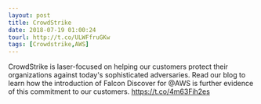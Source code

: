 ```yaml
---
layout: post
title: CrowdStrike
date: 2018-07-19 01:00:24
tourl: http://t.co/ULWFfruGKw
tags: [Crowdstrike,AWS]
---
```

CrowdStrike is laser-focused on helping our customers protect their organizations against today's sophisticated adversaries. Read our blog to learn how the introduction of Falcon Discover for @AWS is further evidence of this commitment to our customers. https://t.co/4m63Fih2es